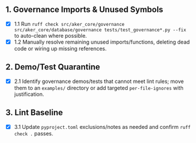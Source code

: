 ## 1. Governance Imports & Unused Symbols
- [x] 1.1 Run `ruff check src/aker_core/governance src/aker_core/database/governance tests/test_governance*.py --fix` to auto-clean where possible.
- [x] 1.2 Manually resolve remaining unused imports/functions, deleting dead code or wiring up missing references.

## 2. Demo/Test Quarantine
- [x] 2.1 Identify governance demos/tests that cannot meet lint rules; move them to an `examples/` directory or add targeted `per-file-ignores` with justification.

## 3. Lint Baseline
- [x] 3.1 Update `pyproject.toml` exclusions/notes as needed and confirm `ruff check .` passes.
